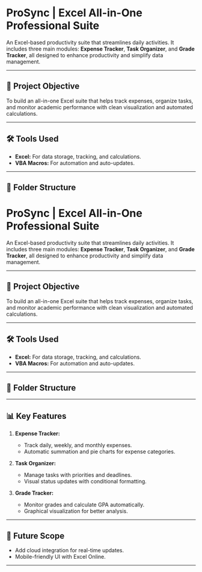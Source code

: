# ProSync | Excel All-in-One Professional Suite  
An Excel-based productivity suite that streamlines daily activities. It includes three main modules: **Expense Tracker**, **Task Organizer**, and **Grade Tracker**, all designed to enhance productivity and simplify data management.

---

## 🎯 Project Objective  
To build an all-in-one Excel suite that helps track expenses, organize tasks, and monitor academic performance with clean visualization and automated calculations.

---

## 🛠️ Tools Used  
- **Excel:** For data storage, tracking, and calculations.  
- **VBA Macros:** For automation and auto-updates.  

---

## 📂 Folder Structure  
# ProSync | Excel All-in-One Professional Suite  
An Excel-based productivity suite that streamlines daily activities. It includes three main modules: **Expense Tracker**, **Task Organizer**, and **Grade Tracker**, all designed to enhance productivity and simplify data management.

---

## 🎯 Project Objective  
To build an all-in-one Excel suite that helps track expenses, organize tasks, and monitor academic performance with clean visualization and automated calculations.

---

## 🛠️ Tools Used  
- **Excel:** For data storage, tracking, and calculations.  
- **VBA Macros:** For automation and auto-updates.  

---

## 📂 Folder Structure  

---

## 📊 Key Features  
1. **Expense Tracker:**  
   - Track daily, weekly, and monthly expenses.  
   - Automatic summation and pie charts for expense categories.  

2. **Task Organizer:**  
   - Manage tasks with priorities and deadlines.  
   - Visual status updates with conditional formatting.  

3. **Grade Tracker:**  
   - Monitor grades and calculate GPA automatically.  
   - Graphical visualization for better analysis.  

---

## 🚀 Future Scope  
- Add cloud integration for real-time updates.  
- Mobile-friendly UI with Excel Online.  

---
